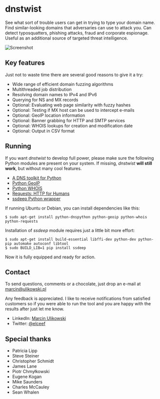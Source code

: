dnstwist
========

See what sort of trouble users can get in trying to type your domain name.
Find similar-looking domains that adversaries can use to attack you. Can detect
typosquatters, phishing attacks, fraud and corporate espionage. Useful as an
additional source of targeted threat intelligence.

![Screenshot](http://i.imgur.com/RILUsjY.png)

Key features
------------
Just not to waste time there are several good reasons to give it a try:

- Wide range of efficient domain fuzzing algorithms
- Multithreaded job distribution
- Resolving domain names to IPv4 and IPv6
- Querying for NS and MX records
- Optional: Evaluating web page similarity with fuzzy hashes
- Optional: Testing if MX host can be used to intercept e-mails
- Optional: GeoIP location information
- Optional: Banner grabbing for HTTP and SMTP services
- Optional: WHOIS lookups for creation and modification date
- Optional: Output in CSV format

Running
-------
If you want *dnstwist* to develop full power, please make sure the following
Python modules are present on your system. If missing, *dnstwist* **will still
work**, but without many cool features.

- [A DNS toolkit for Python](http://www.dnspython.org/)
- [Python GeoIP](https://pypi.python.org/pypi/GeoIP/)
- [Python WHOIS](https://pypi.python.org/pypi/whois)
- [Requests: HTTP for Humans](http://www.python-requests.org/)
- [ssdeep Python wrapper](https://pypi.python.org/pypi/ssdeep)

If running Ubuntu or Debian, you can install dependencies like this:

```
$ sudo apt-get install python-dnspython python-geoip python-whois python-requests
```

Installation of *ssdeep* module requires just a little bit more effort:

```
$ sudo apt-get install build-essential libffi-dev python-dev python-pip automake autoconf libtool
$ sudo BUILD_LIB=1 pip install ssdeep
```

Now it is fully equipped and ready for action.

Contact
-------
To send questions, comments or a chocolate, just drop an e-mail at
[marcin@ulikowski.pl](mailto:marcin@ulikowski.pl)

Any feedback is appreciated. I like to receive notifications from satisfied
customers so if you were able to run the tool and you are happy with the
results after just let me know.

- LinkedIn: [Marcin Ulikowski](https://pl.linkedin.com/in/elceef)
- Twitter: [@elceef](https://twitter.com/elceef)

Special thanks
--------------
- Patricia Lipp
- Steve Steiner
- Christopher Schmidt
- James Lane
- Piotr Chmyłkowski
- Eugene Kogan
- Mike Saunders
- Charles McCauley
- Sean Whalen
